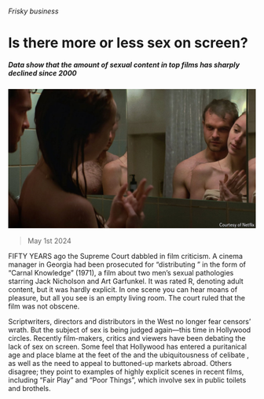 ###### Frisky business

# Is there more or less sex on screen? 

##### Data show that the amount of sexual content in top films has sharply declined since 2000 

![image](images/20240504_CUP503.jpg) 

> May 1st 2024 

FIFTY YEARS ago the Supreme Court dabbled in film criticism. A cinema manager in Georgia had been prosecuted for “distributing ” in the form of “Carnal Knowledge” (1971), a film about two men’s sexual pathologies starring Jack Nicholson and Art Garfunkel. It was rated R, denoting adult content, but it was hardly explicit. In one scene you can hear moans of pleasure, but all you see is an empty living room. The court ruled that the film was not obscene. 

Scriptwriters, directors and distributors in the West no longer fear censors’ wrath. But the subject of sex is being judged again—this time in Hollywood circles. Recently film-makers, critics and viewers have been debating the lack of sex on screen. Some feel that Hollywood has entered a puritanical age and place blame at the feet of the  and the ubiquitousness of celibate , as well as the need to appeal to buttoned-up markets abroad. Others disagree; they point to examples of highly explicit scenes in recent films, including “Fair Play” and “Poor Things”, which involve sex in public toilets and brothels.

